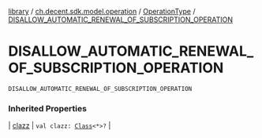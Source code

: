 [library](../../index.md) / [ch.decent.sdk.model.operation](../index.md) / [OperationType](index.md) / [DISALLOW_AUTOMATIC_RENEWAL_OF_SUBSCRIPTION_OPERATION](./-d-i-s-a-l-l-o-w_-a-u-t-o-m-a-t-i-c_-r-e-n-e-w-a-l_-o-f_-s-u-b-s-c-r-i-p-t-i-o-n_-o-p-e-r-a-t-i-o-n.md)

# DISALLOW_AUTOMATIC_RENEWAL_OF_SUBSCRIPTION_OPERATION

`DISALLOW_AUTOMATIC_RENEWAL_OF_SUBSCRIPTION_OPERATION`

### Inherited Properties

| [clazz](clazz.md) | `val clazz: `[`Class`](http://docs.oracle.com/javase/6/docs/api/java/lang/Class.html)`<*>?` |

